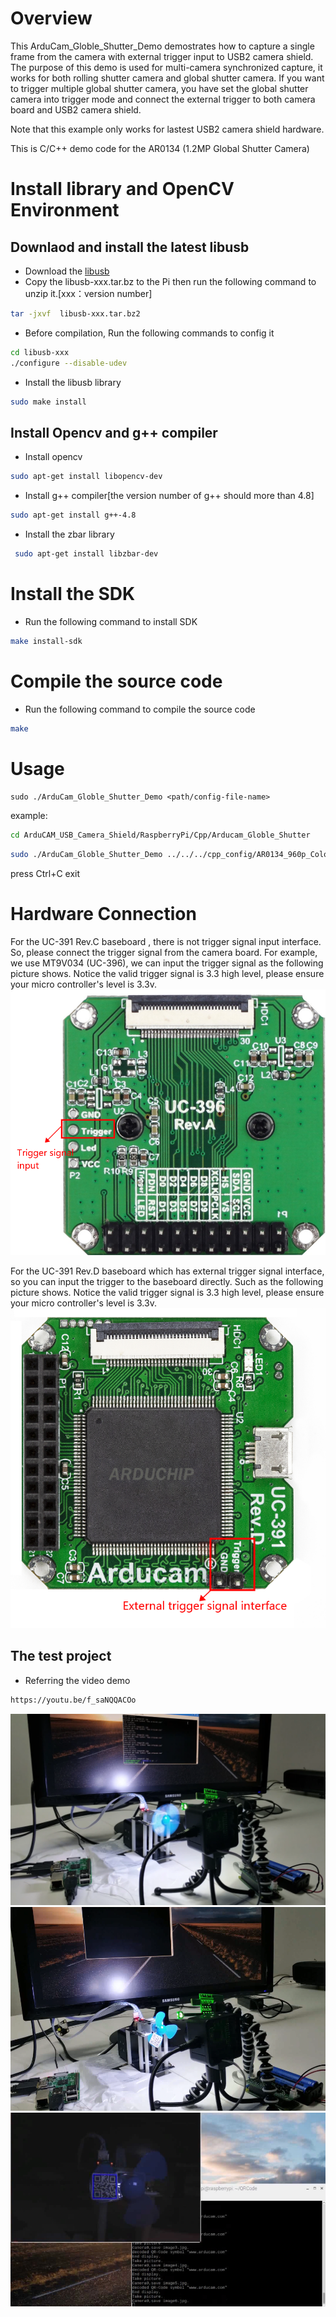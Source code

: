 # Overview
This ArduCam_Globle_Shutter_Demo demostrates how to capture a single frame from the camera with external trigger input to USB2 camera shield.
The purpose of this demo is used for multi-camera synchronized capture, it works for both rolling shutter camera and global shutter camera. 
If you want to trigger multiple global shutter camera, you have set the global shutter camera into trigger mode and connect the external trigger to both camera board and USB2 camera shield.

Note that this example only works for lastest USB2 camera shield hardware.

This is C/C++ demo code for the AR0134 (1.2MP Global Shutter Camera)
 
# Install library and OpenCV Environment
## Downlaod and install the latest libusb 
- Download the [libusb](https://sourceforge.net/projects/libusb/files/libusb-1.0/) 
- Copy the libusb-xxx.tar.bz to the Pi then run the following command to unzip it.[xxx：version number]
```Bash
tar -jxvf  libusb-xxx.tar.bz2  
```
- Before compilation, Run the following commands to config it  
```Bash
cd libusb-xxx 
./configure --disable-udev
```
- Install the libusb library 
```Bash
sudo make install
```
## Install Opencv and g++ compiler
- Install opencv
```Bash
sudo apt-get install libopencv-dev
```
- Install g++ compiler[the version number of g++ should more than 4.8]
```Bash 
sudo apt-get install g++-4.8
```
- Install the zbar library
```Bash
 sudo apt-get install libzbar-dev
```

# Install the SDK
- Run the following command to install SDK
```Bash
make install-sdk
```
# Compile the source code
- Run the following command to compile the source code 
```Bash
make
```
# Usage
 `sudo ./ArduCam_Globle_Shutter_Demo <path/config-file-name>`	
 
 example:
 ```bash
 cd ArduCAM_USB_Camera_Shield/RaspberryPi/Cpp/Arducam_Globle_Shutter
 ```
 ```bash
 sudo ./ArduCam_Globle_Shutter_Demo ../../../cpp_config/AR0134_960p_Color.yml
 ```
 press Ctrl+C exit
 
# Hardware Connection
For the UC-391 Rev.C baseboard , there is not trigger signal input interface. 
So, please connect the trigger signal from the camera board. For example, 
we use MT9V034 (UC-396), we can input the trigger signal as the following 
picture shows. Notice the valid trigger signal is 3.3 high level, please 
ensure your micro controller's level is 3.3v.
![Alt text]( https://github.com/ArduCAM/ArduCAM_USB_Camera_Shield/blob/master/Data/Arducam_UC-396.png)

For the UC-391 Rev.D baseboard which has external trigger signal interface, 
so you can input the trigger to the baseboard directly. Such as the following 
picture shows. Notice the valid trigger signal is 3.3 high level, please 
ensure your micro controller's level is 3.3v.
![Alt text]( https://github.com/ArduCAM/ArduCAM_USB_Camera_Shield/blob/master/Data/Arducam_UC-391_Rev_D.png)

## The test project
- Referring the video demo 
```bash
https://youtu.be/f_saNQQACOo 
```
 ![Alt text]( https://github.com/ArduCAM/ArduCAM_USB_Camera_Shield/blob/master/Data/Arducam_Globle_Shutter_Shoow1.png)
 ![Alt text]( https://github.com/ArduCAM/ArduCAM_USB_Camera_Shield/blob/master/Data/Arducam_Globle_Shutter_Shoow2.png)
 ![Alt text]( https://github.com/ArduCAM/ArduCAM_USB_Camera_Shield/blob/master/Data/Arducam_Globle_Shutter_Shoow3.png)
 
 

 

